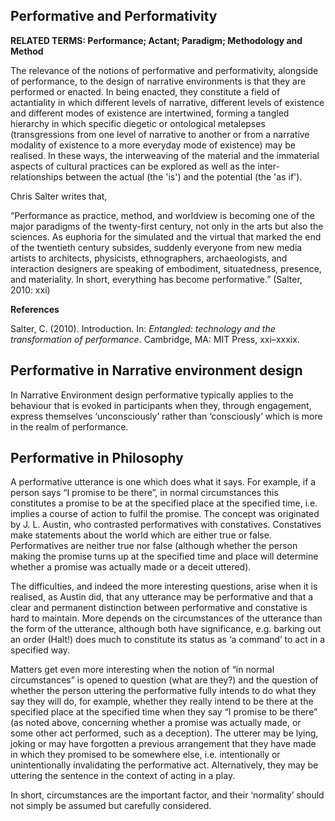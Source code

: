 ## Performative and Performativity

**RELATED TERMS: Performance; Actant; Paradigm; Methodology and Method**

The relevance of the notions of performative and performativity, alongside of performance, to the design of narrative environments is that they are performed or enacted. In being enacted, they constitute a field of actantiality in which different levels of narrative, different levels of existence and different modes of existence are intertwined, forming a tangled hierarchy in which specific diegetic or ontological metalepses (transgressions from one level of narrative to another or from a narrative modality of existence to a more everyday mode of existence) may be realised. In these ways, the interweaving of the material and the immaterial aspects of cultural practices can be explored as well as the inter-relationships between the actual (the 'is') and the potential (the 'as if').

Chris Salter writes that, 

“Performance as practice, method, and worldview is becoming one of the major paradigms of the twenty-first century, not only in the arts but also the sciences. As euphoria for the simulated and the virtual that marked the end of the twentieth century subsides, suddenly everyone from new media artists to architects, physicists, ethnographers, archaeologists, and interaction designers are speaking of embodiment, situatedness, presence, and materiality. In short, everything has become performative.” (Salter, 2010: xxi)

**References**

Salter, C. (2010). Introduction. In: _Entangled: technology and the transformation of performance_. Cambridge, MA: MIT Press, xxi–xxxix.

## Performative in Narrative environment design

In Narrative Environment design performative typically applies to the behaviour that is evoked in participants when they, through engagement, express themselves ‘unconsciously’ rather than ‘consciously’ which is more in the realm of performance.

## Performative in Philosophy

A performative utterance is one which does what it says. For example, if a person says “I promise to be there”, in normal circumstances this constitutes a promise to be at the specified place at the specified time, i.e. implies a course of action to fulfil the promise. The concept was originated by J. L. Austin, who contrasted performatives with constatives. Constatives make statements about the world which are either true or false. Performatives are neither true nor false (although whether the person making the promise turns up at the specified time and place will determine whether a promise was actually made or a deceit uttered).

The difficulties, and indeed the more interesting questions, arise when it is realised, as Austin did, that any utterance may be performative and that a clear and permanent distinction between performative and constative is hard to maintain. More depends on the circumstances of the utterance than the form of the utterance, although both have significance, e.g. barking out an order (Halt!) does much to constitute its status as ‘a command’ to act in a specified way.

Matters get even more interesting when the notion of “in normal circumstances” is opened to question (what are they?) and the question of whether the person uttering the performative fully intends to do what they say they will do, for example, whether they really intend to be there at the specified place at the specified time when they say “I promise to be there” (as noted above, concerning whether a promise was actually made, or some other act performed, such as a deception). The utterer may be lying, joking or may have forgotten a previous arrangement that they have made in which they promised to be somewhere else, i.e. intentionally or unintentionally invalidating the performative act. Alternatively, they may be uttering the sentence in the context of acting in a play.

In short, circumstances are the important factor, and their ‘normality’ should not simply be assumed but carefully considered.

